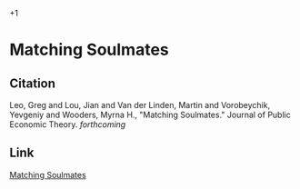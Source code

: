 +1

# Matching Soulmates

## Citation 

Leo, Greg and Lou, Jian and Van der Linden, Martin and Vorobeychik, Yevgeniy and Wooders, Myrna H., "Matching Soulmates." Journal of Public Economic Theory. *forthcoming*

## Link 

[Matching Soulmates](../files/Papers/WP_Matching-Soulmates.pdf)
